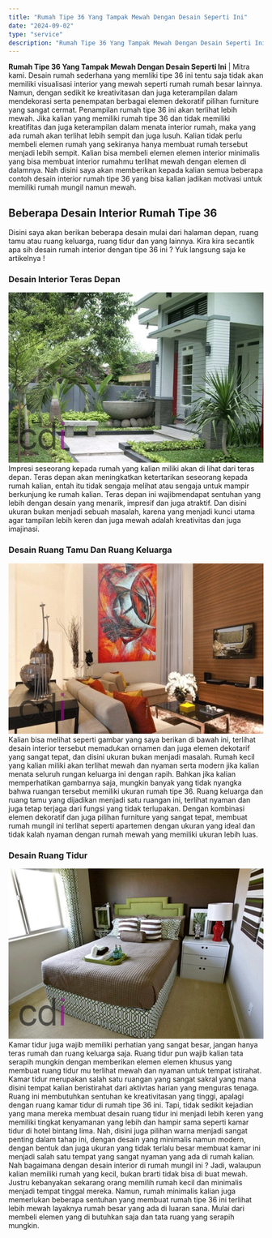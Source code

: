 ```yaml
---
title: "Rumah Tipe 36 Yang Tampak Mewah Dengan Desain Seperti Ini"
date: "2024-09-02"
type: "service"
description: "Rumah Tipe 36 Yang Tampak Mewah Dengan Desain Seperti Ini. Namun, rumah minimalis kalian juga memerlukan beberapa sentuhan yang membuat rumah tipe 36 ini ter..."
---
```


**Rumah Tipe 36 Yang Tampak Mewah Dengan Desain Seperti Ini** | Mitra kami. Desain rumah sederhana yang memliki tipe 36 ini tentu saja tidak akan memiliki visualisasi interior yang mewah seperti rumah rumah besar lainnya. Namun, dengan sedikit ke kreativitasan dan juga keterampilan dalam mendekorasi serta penempatan berbagai elemen dekoratif pilihan furniture yang sangat cermat. Penampilan rumah tipe 36 ini akan terlihat lebih mewah.
Jika kalian yang memiliki rumah tipe 36 dan tidak memiliki kreatifitas dan juga keterampilan dalam menata interior rumah, maka yang ada rumah akan terlihat lebih sempit dan juga lusuh. Kalian tidak perlu membeli elemen rumah yang sekiranya hanya membuat rumah tersebut menjadi lebih sempit.
Kalian bisa membeli elemen elemen interior minimalis yang bisa membuat interior rumahmu terlihat mewah dengan elemen di dalamnya. Nah disini saya akan memberikan kepada kalian semua beberapa contoh desain interior rumah tipe 36 yang bisa kalian jadikan motivasi untuk memiliki rumah mungil namun mewah.
## Beberapa Desain Interior Rumah Tipe 36
Disini saya akan berikan beberapa desain mulai dari halaman depan, ruang tamu atau ruang keluarga, ruang tidur dan yang lainnya. Kira kira secantik apa sih desain rumah interior dengan tipe 36 ini ? Yuk langsung saja ke artikelnya !
### Desain Interior Teras Depan
![rumah tipe 36](/images/blog/rumah-tipe-36.png)
Impresi seseorang kepada rumah yang kalian miliki akan di lihat dari teras depan. Teras depan akan meningkatkan ketertarikan seseorang kepada rumah kalian, entah itu tidak sengaja melihat atau sengaja untuk mampir berkunjung ke rumah kalian.
Teras depan ini wajibmendapat sentuhan yang lebih dengan desain yang menarik, impresif dan juga atraktif. Dan disini ukuran bukan menjadi sebuah masalah, karena yang menjadi kunci utama agar tampilan lebih keren dan juga mewah adalah kreativitas dan juga imajinasi.
### Desain Ruang Tamu Dan Ruang Keluarga
![rumah tipe 36](/images/blog/Desain-Ruang-Tamu-Rumah-Tipe-36.png)
Kalian bisa melihat seperti gambar yang saya berikan di bawah ini, terlihat desain interior tersebut memadukan ornamen dan juga elemen dekotarif yang sangat tepat, dan disini ukuran bukan menjadi masalah.
Rumah kecil yang kalian miliki akan terlihat mewah dan nyaman serta modern jika kalian menata seluruh rungan keluarga ini dengan rapih. Bahkan jika kalian memperhatikan gambarnya saja, mungkin banyak yang tidak nyangka bahwa ruangan tersebut memiliki ukuran rumah tipe 36.
Ruang keluarga dan ruang tamu yang dijadikan menjadi satu ruangan ini, terlihat nyaman dan juga tetap terjaga dari fungsi yang tidak terlupakan. Dengan kombinasi elemen dekoratif dan juga pilihan furniture yang sangat tepat, membuat rumah mungil ini terlihat seperti apartemen dengan ukuran yang ideal dan tidak kalah nyaman dengan rumah mewah yang memiliki ukuran lebih luas.
### Desain Ruang Tidur
![rumah tipe 36](/images/blog/Desain-Kamar-Rumah-Tipe-36-600x400.png)
Kamar tidur juga wajib memiliki perhatian yang sangat besar, jangan hanya teras rumah dan ruang keluarga saja. Ruang tidur pun wajib kalian tata serapih mungkin dengan memberikan elemen elemen khusus yang membuat ruang tidur mu terlihat mewah dan nyaman untuk tempat istirahat.
Kamar tidur merupakan salah satu ruangan yang sangat sakral yang mana disini tempat kalian beristirahat dari aktivtas harian yang menguras tenaga. Ruang ini membutuhkan sentuhan ke kreativitasan yang tinggi, apalagi dengan ruang kamar tidur di rumah tipe 36 ini.
Tapi, tidak sedikit kejadian yang mana mereka membuat desain ruang tidur ini menjadi lebih keren yang memiliki tingkat kenyamanan yang lebih dan hampir sama seperti kamar tidur di hotel bintang lima.
Nah, disini juga pilihan warna menjadi sangat penting dalam tahap ini, dengan desain yang minimalis namun modern, dengan bentuk dan juga ukuran yang tidak terlalu besar membuat kamar ini menjadi salah satu tempat yang sangat nyaman yang ada di rumah kalian.
Nah bagaimana dengan desain interior di rumah mungil ini ? Jadi, walaupun kalian memiliki rumah yang kecil, bukan brarti tidak bisa di buat mewah. Justru kebanyakan sekarang orang memilih rumah kecil dan minimalis menjadi tempat tinggal mereka.
Namun, rumah minimalis kalian juga memerlukan beberapa sentuhan yang membuat rumah tipe 36 ini terlihat lebih mewah layaknya rumah besar yang ada di luaran sana. Mulai dari membeli elemen yang di butuhkan saja dan tata ruang yang serapih mungkin.
